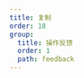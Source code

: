 ```yaml
---
title: 复制
order: 18
group:
  title: 操作反馈
  order: 1
  path: feedback
---
```


<code src="../demo/CopyToClipboard.jsx"></code>
<API src="../src/CopyToClipboard.tsx"></API>
